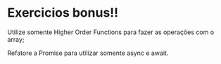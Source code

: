 # Exercicios bonus!!

Utilize somente Higher Order Functions para fazer as operações com o array;

Refatore a Promise para utilizar somente async e await.